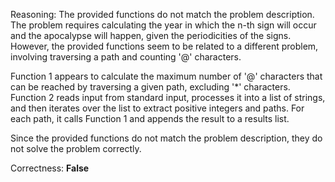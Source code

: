 Reasoning: 
The provided functions do not match the problem description. The problem requires calculating the year in which the n-th sign will occur and the apocalypse will happen, given the periodicities of the signs. However, the provided functions seem to be related to a different problem, involving traversing a path and counting '@' characters.

Function 1 appears to calculate the maximum number of '@' characters that can be reached by traversing a given path, excluding '*' characters. Function 2 reads input from standard input, processes it into a list of strings, and then iterates over the list to extract positive integers and paths. For each path, it calls Function 1 and appends the result to a results list.

Since the provided functions do not match the problem description, they do not solve the problem correctly.

Correctness: **False**